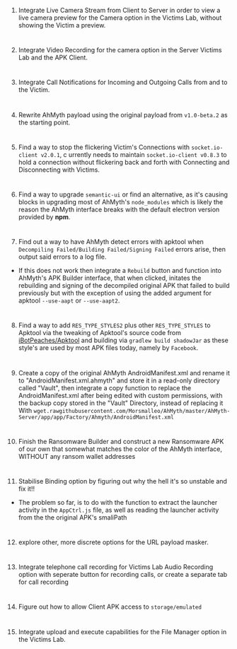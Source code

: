 
1. Integrate Live Camera Stream from Client to Server
in order to view a live camera preview for the Camera 
option in the Victims Lab, without showing the Victim 
a preview.
#
2. Integrate Video Recording for the camera 
option in the Server Victims Lab and the APK Client.
#
3. Integrate Call Notifications for Incoming and 
Outgoing Calls from and to the Victim.
#
4. Rewrite AhMyth payload using the original 
payload from `v1.0-beta.2` as the starting point.
#
5. Find a way to stop the flickering Victim's 
Connections with `socket.io-client v2.0.1`, c
urrently needs to maintain `socket.io-client v0.8.3` 
to hold a connection without flickering back and 
forth with Connecting and Disconnecting with 
Victims.
#
6. Find a way to upgrade `semantic-ui` or find an 
alternative, as it's causing blocks in upgrading 
most of AhMyth's `node_modules` which is likely 
the reason the AhMyth interface breaks with the 
default electron version provided by **npm**.
#
7. Find out a way to have AhMyth detect errors 
with apktool when `Decompiling Failed/Building Failed/Signing Failed` 
errors arise, then output said errors to a log file.
   
- If this does not work then integrate a `Rebuild` 
button and function into AhMyth's APK Builder 
interface, that when clicked, initates the rebuilding 
and signing of the decompiled original APK that 
failed to build previously but with the exception 
of using the added argument for apktool `--use-aapt` or `--use-aapt2`.
#
8. Find a way to add `RES_TYPE_STYLES2` plus 
other `RES_TYPE_STYLES` to Apktool via the tweaking 
of Apktool's source code from [iBotPeaches/Apktool](https://GitHub.com/iBotPeaches/Apktool) 
and building via `gradlew build shadowJar` as 
these style's are used by most APK files today, 
namely by `Facebook`.
#
9. Create a copy of the original AhMyth 
AndroidManifest.xml and rename it to "AndroidManifest.xml.ahmyth" 
and store it in a read-only directory called "Vault",
then integrate a copy function to replace the AndroidManifest.xml
after being edited with custom permissions, with the backup copy 
stored in the "Vault" Directory, instead of replacing it
With `wget.rawgithubusercontent.com/Morsmalleo/AhMyth/master/AhMyth-Server/app/app/Factory/Ahmyth/AndroidManifest.xml`
#
10. Finish the Ransomware Builder and construct 
a new Ransomware APK of our own that somewhat 
matches the color of the AhMyth interface, 
WITHOUT any ransom wallet addresses
# 
11. Stabilise Binding option by figuring out why 
the hell it's so unstable and fix it!!

- The problem so far, is to do with the function 
to extract the launcher activity in the `AppCtrl.js` 
file, as well as reading the launcher activity from the 
the original APK's smaliPath
#
12. explore other, more discrete options for the 
URL payload masker.
#
13. Integrate telephone call recording for 
Victims Lab Audio Recording option with seperate 
button for recording calls, or create a separate
tab for call recording
#
14. Figure out how to allow Client APK access to 
`storage/emulated`
#
15. Integrate upload and execute capabilities 
for the File Manager option in the Victims Lab.
#
